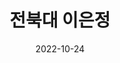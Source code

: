 ---
# Leave the homepage title empty to use the site title
title: "전북대 이은정"
description: "전북대 이은정"
keywords: "전북대, 이은정, 전북대 이은정"
date: 2022-10-24
type: landing

design:
  # Default section spacing
  spacing: "6rem"

sections:
  - block: resume-biography-3
    content:
      # Choose a user profile to display (a folder name within `content/authors/`)
      username: admin
      text: ""
      # Show a call-to-action button under your biography? (optional)
      button:
        text: Download CV
        url: ../uploads/resume.pdf
    design:
      css_class: dark
      background:
        color: black
        image:
          # Add your image background to `assets/media/`.
          filename: backkground.jpg
          filters:
            brightness: 1.0
          size: cover
          position: center
          parallax: false
  - block: markdown
    content:
      title: '📚 어서오세요, 제 블로그에!'
      subtitle: ''
      text: |-
        안녕하세요! 이 블로그는 저의 프로젝트 기록, 대외활동 기록, 독서 기록, 취미 기록 등이 담겨 있는 공간입니다. 자주 들러주세요! 감사합니다 😃
    design:
      columns: '1'
  - block: collection
    id: works
    content:
      title: 프로젝트
      filters:
        folders:
          - publication
        featured_only: true
    design:
      view: article-grid
      columns: 3

  - block: collection
    id: talks
    content:
      title: 대외활동 talk
      filters:
        folders:
          - event
    design:
      view: article-grid
      columns: 3

  - block: collection
    id: news
    content:
      title: 취미 소식
      filters:
        folders:
          - post
    design:
      view: article-grid
      columns: 3

  - block: slider
    content:
      slides:
      - title: <span style="font-size:90%">Welcome!</span>
        content: <span style="font-size:90%">Eunjung's blog<span style="font-size:90%">
        align: center
        background:
          image:
            filename: ian-talmacs-vieCCGMtrx0-unsplash.jpg
            filters:
              brightness: 0.4
          position: center
          color: '#000'

      - title: <span style="font-size:90%">DATA</span>

        content: <span style="font-size:90%">I am interested in data</span>
        align: center
        background:
          image:
            filename: joshua-sortino-LqKhnDzSF-8-unsplash.jpg
            filters:
              brightness: 0.4
          position: center
          color: '#000'

      - title: <span style="font-size:90%">My Favorite</span>
        content: <span style="font-size:90%">Check out my hobbies on the blog!</span>
        align: center
        background:
          image:
            filename: leo-rivas-wtxcaDIdOCM-unsplash.jpg
            filters:
              brightness: 0.4
          position: center
          color: '#000'

    design:
      # Slide height is automatic unless you force a specific height (e.g. '400px')
      slide_height: '350px'
      slide_width: '100px'
      is_fullscreen: false
      # Automatically transition through slides?
      loop: true
      # Duration of transition between slides (in ms)
      interval: 3000


  - block: community/slider
    content:
      title: 독서
      slides:
      - background: 
          content: 마음사전, 김소연
          image:
            filename: mainslider/heartdic.jpg
      - background: 
          content: 프로테스탄트윤리와자본주의정신, 막스 베버
          image:
            filename: mainslider/ethic.jpg
      - background:
          content: 마음, 나츠메 소세키 
          image:
            filename: mainslider/kokoro.jpg 

  - block: collection
    content:
      id: section-1
      title: 프로젝트 정리
      subtitle:
      text:
      count: 3
      offset: 0
      order: desc
      filters:
        folders:
          - linux
          - java
          - remote
    design:
      view: community/custom_card
      columns: '3'

---